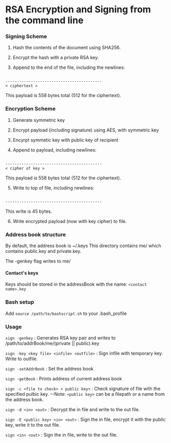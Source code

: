 # RSA Encryption and Signing from the command line

### Signing Scheme

1. Hash the contents of the document using SHA256.

2. Encrypt the hash with a private RSA key. 

3. Append to the end of the file, including the newlines:

```

------------------------------------------
< ciphertext >

```
This payload is 558 bytes total (512 for the ciphertext).


### Encryption Scheme

1. Generate symmetric key

2. Encrypt payload (including signature) using AES, with symmetric key

3. Encyrpt symmetic key with public key of recipient

4. Append to payload, including newlines:
```

------------------------------------------
< cipher of key >

```
This payload is 558 bytes total (512 for the ciphertext).

5. Write to top of file, including newlines:
```

------------------------------------------

```
This write is 45 bytes.

6. Write encrypted payload (now with key cipher) to file.

### Address book structure

By default, the address book is ~/.keys
This directory contains me/ which contains public.key and private.key.

The -genkey flag writes to me/

#### Contact's keys

Keys should be stored in the addressBook with the name: `<contact name>.key`


### Bash setup

Add `source /path/to/bashscript.sh` to your .bash_profile

### Usage

`sign -genkey` : Generates RSA key pair and writes to /path/to/addrBook/me/(private || public).key

`sign -key <key file> <infile> <outfile>` : Sign infile with temporary key. Write to outfile.

`sign -setAddrBook` : Set the address book 

`sign -getBook` : Prints address of current address book

`sign -c <file to check> < public key>` : Check signature of file with the specified pulbic key.
	--Note: `<public key>` can be a filepath or a name from the address book.

`sign -d <in> <out>` : Decrypt the in file and write to the out file.

`sign -E <public key> <in> <out>` : Sign the in file, encrypt it with the public key, write it to the out file.

`sign <in> <out>` : Sign the in file, write to the out file.

